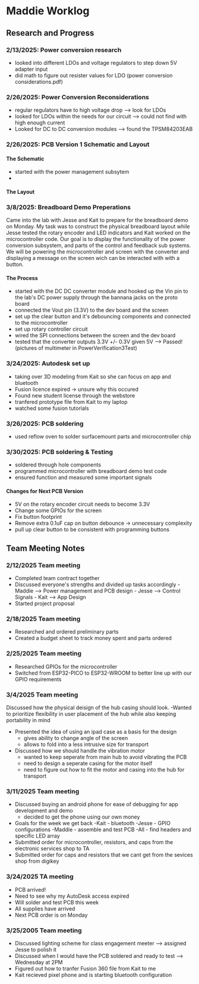 # Maddie Worklog

## Research and Progress

### 2/13/2025: Power conversion research
- looked into different LDOs and voltage regulators to step down 5V adapter input
- did math to figure out resister values for LDO (power conversion considerations.pdf)


### 2/26/2025: Power Conversion Reconsiderations 
- regular regulators have to high voltage drop --> look for LDOs
- looked for LDOs within the needs for our circuit --> could not find with high enough current
- Looked for DC to DC conversion modules --> found the TPSM84203EAB

### 2/26/2025: PCB Version 1 Schematic and Layout

#### The Schematic 
- started with the power management subsytem
- 

#### The Layout


### 3/8/2025: Breadboard Demo Preperations
Came into the lab with Jesse and Kait to prepare for the breadboard demo on Monday. My task was to construct the physical breadboard layout while Jesse tested the rotary encoder and LED indicators and Kait worked on the microcontroller code. Our goal is to display the functionality of the power conversion subsystem, and parts of the control and feedback sub systems. We will be powering the microcontroller and screen with the converter and displaying a message on the screen wich can be interacted with with a button. 

#### The Process
- started with the DC DC converter module and hooked up the Vin pin to the lab's DC power supply through the bannana jacks on the proto board
- connected the Vout pin (3.3V) to the dev board and the screen
- set up the clear button and it's debouncing components and connected to the microcontroller
- set up rotary controller circuit 
- wired the SPI connections between the screen and the dev board
- tested that the converter outputs 3.3V +/- 0.3V given 5V --> Passed! (pictures of multimeter in PowerVerification3Test)

### 3/24/2025: Autodesk set up 
- taking over 3D modeling from Kait so she can focus on app and bluetooth
- Fusion licence expired -> unsure why this occured
- Found new student license through the webstore
- tranfered prototype file from Kait to my laptop
- watched some fusion tutorials

### 3/26/2025: PCB soldering 
- used reflow oven to solder surfacemount parts and microcontroller chip

### 3/30/2025: PCB soldering & Testing 
- soldered through hole components
- programmed microcontroller with breadboard demo test code
- ensured function and measured some important signals 

#### Changes for Next PCB Version
- 5V on the rotary encoder circuit needs to become 3.3V
- Change some GPIOs for the screen
- Fix button footprint
- Remove extra 0.1uF cap on button debounce → unnecessary complexity
- pull up clear button to be consistent with programming buttons 


## Team Meeting Notes

### 2/12/2025 Team meeting 
- Completed team contract together
- Discussed everyone's strengths and divided up tasks accordingly
      - Maddie --> Power management and PCB design
      - Jesse --> Control Signals
      - Kait --> App Design
- Started project proposal

### 2/18/2025 Team meeting
- Researched and ordered preliminary parts
- Created a budget sheet to track money spent and parts ordered

### 2/25/2025 Team meeting
- Researched GPIOs for the microcontroller
- Switched from ESP32-PICO to ESP32-WROOM to better line up with our GPIO requirements 

### 3/4/2025 Team meeting 
Discussed how the physical deisign of the hub casing should look. 
-Wanted to prioritize flexibility in user placement of the hub while also keeping portability in mind
- Presented the idea of using an ipad case as a basis for the design
    - gives ability to change angle of the screen
    - allows to fold into a less intrusive size for transport
- Discussed how we should handle the vibration motor
    - wanted to keep seperate from main hub to avoid vibrating the PCB
    - need to design a seperate casing for the motor itself
    - need to figure out how to fit the motor and casing into the hub for transport
      
### 3/11/2025 Team meeting 
- Discussed buying an android phone for ease of debugging for app development and demo
    - decided to get the phone using our own money
- Goals for the week we get back
      -Kait - bluetooth
      -Jesse - GPIO configurations
      -Maddie - assemble and test PCB
      -All - find headers and specific LED array
- Submitted order for microcontroller, resistors, and caps from the electronic services shop to TA
- Submitted order for caps and resistors that we cant get from the sevices shop from digikey

### 3/24/2025 TA meeting 
- PCB arrived!
- Need to see why my AutoDesk access expired
- Will solder and test PCB this week
- All supplies have arrived
- Next PCB order is on Monday

### 3/25/2005 Team meeting 
- Discussed lighting scheme for class engagement meeter --> assigned Jesse to polish it 
- Discussed when I would have the PCB soldered and ready to test --> Wednesday at 2PM
- Figured out how to tranfer Fusion 360 file from Kait to me
- Kait recieved pixel phone and is starting bluetooth configuration 

